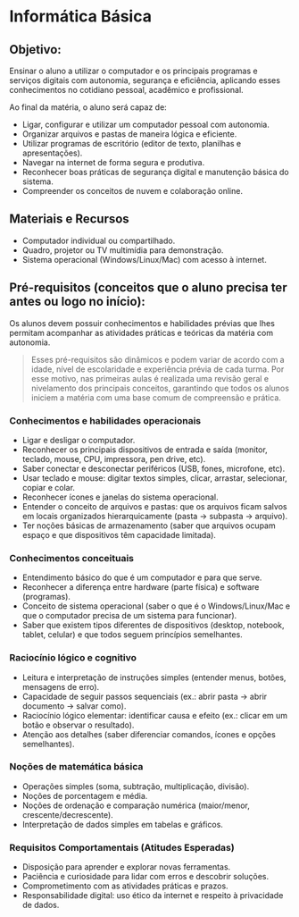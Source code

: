 # Informática Básica

## Objetivo:
Ensinar o aluno a utilizar o computador e os principais programas e serviços digitais com autonomia, 
segurança e eficiência, aplicando esses conhecimentos no cotidiano pessoal, acadêmico e profissional.

Ao final da matéria, o aluno será capaz de:
- Ligar, configurar e utilizar um computador pessoal com autonomia.
- Organizar arquivos e pastas de maneira lógica e eficiente.
- Utilizar programas de escritório (editor de texto, planilhas e apresentações).
- Navegar na internet de forma segura e produtiva.
- Reconhecer boas práticas de segurança digital e manutenção básica do sistema.
- Compreender os conceitos de nuvem e colaboração online.

## Materiais e Recursos
- Computador individual ou compartilhado.
- Quadro, projetor ou TV multimídia para demonstração.
- Sistema operacional (Windows/Linux/Mac) com acesso à internet.

## Pré-requisitos (conceitos que o aluno precisa ter antes ou logo no início):
Os alunos devem possuir conhecimentos e habilidades prévias que lhes permitam acompanhar as atividades práticas e teóricas da matéria com autonomia.
> Esses pré-requisitos são dinâmicos e podem variar de acordo com a idade, nível de escolaridade e experiência prévia de cada turma.
> Por esse motivo, nas primeiras aulas é realizada uma revisão geral e nivelamento dos principais conceitos, 
> garantindo que todos os alunos iniciem a matéria com uma base comum de compreensão e prática.

### Conhecimentos e habilidades operacionais
- Ligar e desligar o computador.
- Reconhecer os principais dispositivos de entrada e saída (monitor, teclado, mouse, CPU, impressora, pen drive, etc).
- Saber conectar e desconectar periféricos (USB, fones, microfone, etc).
- Usar teclado e mouse: digitar textos simples, clicar, arrastar, selecionar, copiar e colar.
- Reconhecer ícones e janelas do sistema operacional.
- Entender o conceito de arquivos e pastas: que os arquivos ficam salvos em locais organizados hierarquicamente (pasta -> subpasta -> arquivo).
- Ter noções básicas de armazenamento (saber que arquivos ocupam espaço e que dispositivos têm capacidade limitada).

### Conhecimentos conceituais
- Entendimento básico do que é um computador e para que serve.
- Reconhecer a diferença entre hardware (parte física) e software (programas).
- Conceito de sistema operacional (saber o que é o Windows/Linux/Mac e que o computador precisa de um sistema para funcionar).
- Saber que existem tipos diferentes de dispositivos (desktop, notebook, tablet, celular) e que todos seguem princípios semelhantes.

### Raciocínio lógico e cognitivo
- Leitura e interpretação de instruções simples (entender menus, botões, mensagens de erro).
- Capacidade de seguir passos sequenciais (ex.: abrir pasta -> abrir documento -> salvar como).
- Raciocínio lógico elementar: identificar causa e efeito (ex.: clicar em um botão e observar o resultado).
- Atenção aos detalhes (saber diferenciar comandos, ícones e opções semelhantes).

### Noções de matemática básica
- Operações simples (soma, subtração, multiplicação, divisão).
- Noções de porcentagem e média.
- Noções de ordenação e comparação numérica (maior/menor, crescente/decrescente).
- Interpretação de dados simples em tabelas e gráficos.

### Requisitos Comportamentais (Atitudes Esperadas)
- Disposição para aprender e explorar novas ferramentas.
- Paciência e curiosidade para lidar com erros e descobrir soluções.
- Comprometimento com as atividades práticas e prazos.
- Responsabilidade digital: uso ético da internet e respeito à privacidade de dados.

